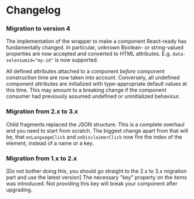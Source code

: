 # Changelog

### Migration to version 4

The implementation of the wrapper to make a component React-ready has
fundamentally changed. In particular, unknown Boolean- or
string-valued properties are now accepted and converted to HTML
attributes. E.g. `data-seleniumid="my-id"` is now supported.

All defined attributes attached to a component *before* component
construction time are now taken into account. Conversely, all undefined
component attributes are initialized with type-appropriate default
values at this time. This may amount to a breaking change if the
component consumer had previously assumed undefined or uninitialized
behaviour.


### Migration from 2.x to 3.x

Child fragments replaced the JSON structure. This is a complete overhaul and you need to start from scratch. The biggest change apart from that will be, that `onLanguageClick` and `onDisclaimerClick` now fire the index of the element, instead of a name or a key.


### Migration from 1.x to 2.x

[Do not bother doing this, you should go straight to the 2.x to 3.x migration part and use the latest version]
The necessary "key" property on the items was introduced. Not providing this key will break your component after upgrading.
